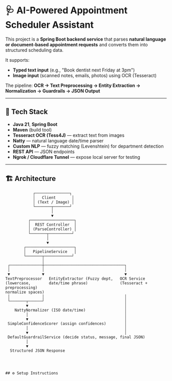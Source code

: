 # 🩺 AI-Powered Appointment Scheduler Assistant

This project is a **Spring Boot backend service** that parses **natural language or document-based appointment requests** and converts them into structured scheduling data.

It supports:
- **Typed text input** (e.g., "Book dentist next Friday at 3pm")
- **Image input** (scanned notes, emails, photos) using OCR (Tesseract)

The pipeline: **OCR → Text Preprocessing → Entity Extraction → Normalization → Guardrails → JSON Output**

---

## 🚀 Tech Stack

- **Java 21**, **Spring Boot**
- **Maven** (build tool)
- **Tesseract OCR (Tess4J)** — extract text from images
- **Natty** — natural language date/time parser
- **Custom NLP** — fuzzy matching (Levenshtein) for department detection
- **REST API** — JSON endpoints
- **Ngrok / Cloudflare Tunnel** — expose local server for testing

---

## 🏗️ Architecture

```text
            ┌───────────────┐
            │   Client       │
            │ (Text / Image) │
            └───────┬───────┘
                    │
                    ▼
          ┌───────────────────┐
          │  REST Controller  │
          │ (ParseController) │
          └───────┬──────────┘
                  │
                  ▼
        ┌─────────────────────┐
        │   PipelineService   │
        └───────┬────────────┘
                │
 ┌──────────────┼───────────────────────────────────┐
 │              │                                   │
 ▼              ▼                                   ▼
TextPreprocessor   EntityExtractor (Fuzzy dept,   OCR Service
(lowercase,        date/time phrase)              (Tesseract + preprocessing)
normalize spaces)                                 
 │              │                                   │
 └───────┬──────┘                                   │
         ▼                                          │
    NattyNormalizer (ISO date/time)                 │
         │                                          │
         ▼                                          │
 SimpleConfidenceScorer (assign confidences)        │
         │                                          │
         ▼                                          │
 DefaultGuardrailService (decide status, message, final JSON)
         │
         ▼
  Structured JSON Response




## ⚙️ Setup Instructions



